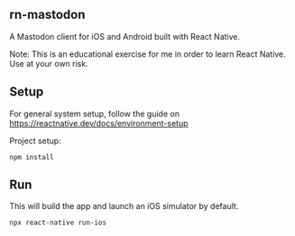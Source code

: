 ## rn-mastodon

A Mastodon client for iOS and Android built with React Native.

Note: This is an educational exercise for me in order to learn React Native. Use at your own risk.

## Setup

For general system setup, follow the guide on https://reactnative.dev/docs/environment-setup

Project setup:

```
npm install
```

## Run

This will build the app and launch an iOS simulator by default.

```
npx react-native run-ios
```
